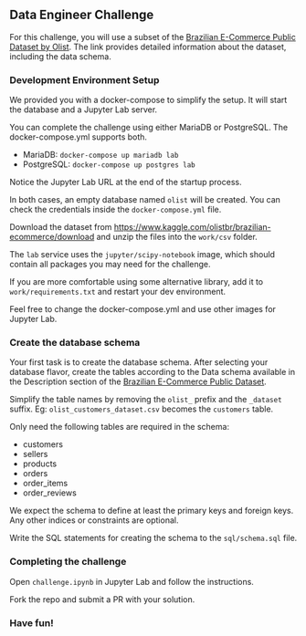 ## Data Engineer Challenge

For this challenge, you will use a subset of the [Brazilian E-Commerce Public Dataset by Olist](https://www.kaggle.com/olistbr/brazilian-ecommerce). The link provides detailed information about the dataset, including the data schema.


### Development Environment Setup

We provided you with a docker-compose to simplify the setup. It will start the database and a Jupyter Lab server.

 You can complete the challenge using either MariaDB or PostgreSQL. The docker-compose.yml supports both.

- MariaDB: `docker-compose up mariadb lab`
- PostgreSQL: `docker-compose up postgres lab`

Notice the Jupyter Lab URL at the end of the startup process.

In both cases, an empty database named `olist` will be created. You can check the credentials inside the `docker-compose.yml` file.

Download the dataset from https://www.kaggle.com/olistbr/brazilian-ecommerce/download and unzip the files into the `work/csv` folder.

The `lab` service uses the `jupyter/scipy-notebook` image, which should contain all packages you may need for the challenge.

If you are more comfortable using some alternative library, add it to `work/requirements.txt` and restart your dev environment.

Feel free to change the docker-compose.yml and use other images for Jupyter Lab.


### Create the database schema

Your first task is to create the database schema. After selecting your database flavor, create the tables according to the Data schema available in the Description section of the [Brazilian E-Commerce Public Dataset](https://www.kaggle.com/olistbr/brazilian-ecommerce).

Simplify the table names by removing the `olist_` prefix and the `_dataset` suffix. Eg: `olist_customers_dataset.csv` becomes the `customers` table.

Only need the following tables are required in the schema:

- customers
- sellers
- products
- orders
- order_items
- order_reviews

We expect the schema to define at least the primary keys and foreign keys. Any other indices or constraints are optional.

Write the SQL statements for creating the schema to the `sql/schema.sql` file.

### Completing the challenge

Open `challenge.ipynb` in Jupyter Lab and follow the instructions.

Fork the repo and submit a PR with your solution.

### Have fun!
